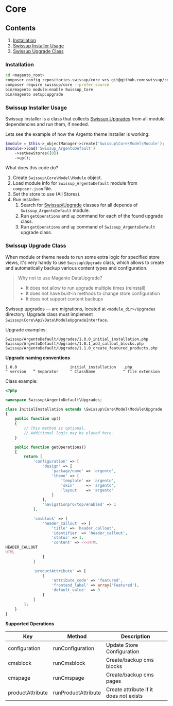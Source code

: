 # Core

## Contents

1. [Installation](#installation)
2. [Swissup Installer Usage](#swissup-installer-usage)
3. [Swissup Upgrade Class](#swissup-upgrade-class)

### Installation

```bash
cd <magento_root>
composer config repositories.swissup/core vcs git@github.com:swissup/core.git
composer require swissup/core --prefer-source
bin/magento module:enable Swissup_Core
bin/magento setup:upgrade
```

### Swissup Installer Usage

Swissup installer is a class that collects [Swissup Upgrades](#swissup-upgrade-class) 
from all module dependencies and run them, if needed.

Lets see the example of how the Argento theme installer is working:

```php
$module = $this->_objectManager->create('Swissup\Core\Model\Module');
$module->load('Swissup_ArgentoDefault')
    ->setNewStores([0])
    ->up();
```

What does this code do?

 1. Create `Swissup\Core\Model\Module` object.
 2. Load module info for `Swissup_ArgentoDefault` module from `composer.json` 
    file.
 3. Set the store to use (All Stores).
 4. Run installer:
    1. Search for [Swissup\Upgrade](#swissup-upgrade-class) classes for all 
        depends of `Swissup_ArgentoDefault` module.
    2. Run `getOperations` and `up` command for each of the found upgrade class.
    3. Run `getOperations` and `up` command of `Swissup_ArgentoDefault` upgrade class.

### Swissup Upgrade Class

When module or theme needs to run some extra logic for specified store views,
it's very handy to use `Swissup\Upgrade` class, which allows to create and 
automatically backup various content types and configuration.

> Why not to use Magento DataUpgrade?
> - It does not allow to run upgrade multiple times (reinstall)
> - It does not have built-in methods to change store configuration
> - It does not support content backups

Swissup upgrades &mdash; are migrations, located at `<module_dir>/Upgrades` directory.
Upgrade class must implement `Swissup\Core\Api\Data\ModuleUpgradeInterface`.

Upgrade examples:

```
Swissup/ArgentoDefault/Upgrades/1.0.0_initial_installation.php
Swissup/ArgentoDefault/Upgrades/1.0.1_add_callout_blocks.php
Swissup/ArgentoDefault/Upgrades/1.1.0_create_featured_products.php
```

**Upgrade naming conventions**

```
1.0.0       _               initial_installation   .php
^ version   ^ Separator     ^ ClassName            ^ file extension
```

Class example:

```php
<?php

namespace Swissup\ArgentoDefault\Upgrades;

class InitialInstallation extends \Swissup\Core\Model\Module\Upgrade
{
    public function up()
    {   
        // This method is optional.
        // Additional logic may be placed here.
    }

    public function getOperations()
    {
        return [
            'configuration' => [
                'design' => [
                    'package/name' => 'argento',
                    'theme' => [
                        'template' => 'argento',
                        'skin'     => 'argento',
                        'layout'   => 'argento'
                    ]
                ],
                'navigationpro/top/enabled' => 1
            ],

            'cmsblock' => [
                'header_callout' => [
                    'title' => 'header_callout',
                    'identifier' => 'header_callout',
                    'status' => 1,
                    'content' => <<<HTML
HEADER_CALLOUT
HTML
                ]
            ]

            'productAttribute' => [
                [
                    'attribute_code' => 'featured',
                    'frontend_label' => array('Featured'),
                    'default_value'  => 0
                ]
            ]
        ];
    }
}

```

**Supported Operations**

Key | Method | Description
----|--------|------------
configuration   | runConfiguration  | Update Store Configuration
cmsblock        | runCmsblock       | Create/backup cms blocks
cmspage         | runCmspage        | Create/backup cms pages
productAttribute| runProductAttribute| Create attribute if it does not exists
